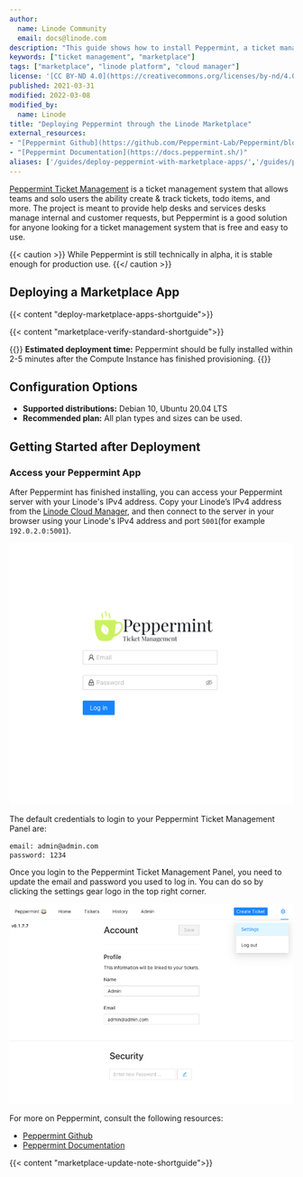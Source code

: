 ```yaml
---
author:
  name: Linode Community
  email: docs@linode.com
description: "This guide shows how to install Peppermint, a ticket management system that allows teams to create tickets, and more, with the Linode One-Click Marketplace."
keywords: ["ticket management", "marketplace"]
tags: ["marketplace", "linode platform", "cloud manager"]
license: '[CC BY-ND 4.0](https://creativecommons.org/licenses/by-nd/4.0)'
published: 2021-03-31
modified: 2022-03-08
modified_by:
  name: Linode
title: "Deploying Peppermint through the Linode Marketplace"
external_resources:
- "[Peppermint Github](https://github.com/Peppermint-Lab/Peppermint/blob/master/README.md)"
- "[Peppermint Documentation](https://docs.peppermint.sh/)"
aliases: ['/guides/deploy-peppermint-with-marketplace-apps/','/guides/peppermint-marketplace-app/']
---
```


[Peppermint Ticket Management](https://peppermint.sh/) is a ticket management system that allows teams and solo users the ability create & track tickets, todo items, and more. The project is meant to provide help desks and services desks manage internal and customer requests, but Peppermint is a good solution for anyone looking for a ticket management system that is free and easy to use.

{{< caution >}}
While Peppermint is still technically in alpha, it is stable enough for production use.
{{</ caution >}}

## Deploying a Marketplace App

{{< content "deploy-marketplace-apps-shortguide">}}

{{< content "marketplace-verify-standard-shortguide">}}

{{<note>}}
**Estimated deployment time:** Peppermint should be fully installed within 2-5 minutes after the Compute Instance has finished provisioning.
{{</note>}}

## Configuration Options

- **Supported distributions:** Debian 10, Ubuntu 20.04 LTS
- **Recommended plan:** All plan types and sizes can be used.

## Getting Started after Deployment

### Access your Peppermint App

After Peppermint has finished installing, you can access your Peppermint server with your Linode's IPv4 address. Copy your Linode’s IPv4 address from the [Linode Cloud Manager](https://cloud.linode.com), and then connect to the server in your browser using your Linode's IPv4 address and port `5001`(for example `192.0.2.0:5001`).

![Peppermint login screen](peppermint.png)

The default credentials to login to your Peppermint Ticket Management Panel are:

    email: admin@admin.com
    password: 1234

Once you login to the Peppermint Ticket Management Panel, you need to update the email and password you used to log in. You can do so by clicking the settings gear logo in the top right corner.

![peppermint_settings.png](peppermint_settings.png)

For more on Peppermint, consult the following resources:

- [Peppermint Github](https://github.com/Peppermint-Lab/Peppermint/blob/master/README.md)
- [Peppermint Documentation](https://docs.peppermint.sh/)

{{< content "marketplace-update-note-shortguide">}}